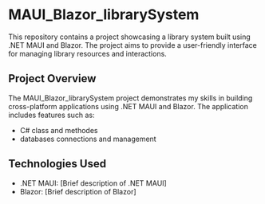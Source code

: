 ﻿# MAUI_Blazor_librarySystem


This repository contains a project showcasing a library system built using .NET MAUI and Blazor. The project aims to provide a user-friendly interface for managing library resources and interactions.

## Project Overview

The MAUI_Blazor_librarySystem project demonstrates my skills in building cross-platform applications using .NET MAUI and Blazor. The application includes features such as:
- C# class and methodes
- databases connections and management

## Technologies Used

- .NET MAUI: [Brief description of .NET MAUI]
- Blazor: [Brief description of Blazor]
